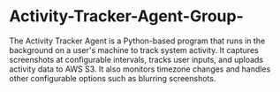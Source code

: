 # Activity-Tracker-Agent-Group-
The Activity Tracker Agent is a Python-based program that runs in the background on a user's machine to track system activity. It captures screenshots at configurable intervals, tracks user inputs, and uploads activity data to AWS S3. It also monitors timezone changes and handles other configurable options such as blurring screenshots.
